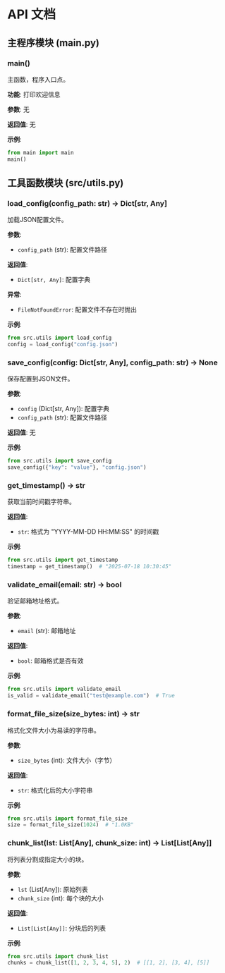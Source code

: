 # API 文档

## 主程序模块 (main.py)

### main()
主函数，程序入口点。

**功能**: 打印欢迎信息

**参数**: 无

**返回值**: 无

**示例**:
```python
from main import main
main()
```

## 工具函数模块 (src/utils.py)

### load_config(config_path: str) -> Dict[str, Any]
加载JSON配置文件。

**参数**:
- `config_path` (str): 配置文件路径

**返回值**: 
- `Dict[str, Any]`: 配置字典

**异常**:
- `FileNotFoundError`: 配置文件不存在时抛出

**示例**:
```python
from src.utils import load_config
config = load_config("config.json")
```

### save_config(config: Dict[str, Any], config_path: str) -> None
保存配置到JSON文件。

**参数**:
- `config` (Dict[str, Any]): 配置字典
- `config_path` (str): 配置文件路径

**返回值**: 无

**示例**:
```python
from src.utils import save_config
save_config({"key": "value"}, "config.json")
```

### get_timestamp() -> str
获取当前时间戳字符串。

**返回值**: 
- `str`: 格式为 "YYYY-MM-DD HH:MM:SS" 的时间戳

**示例**:
```python
from src.utils import get_timestamp
timestamp = get_timestamp()  # "2025-07-18 10:30:45"
```

### validate_email(email: str) -> bool
验证邮箱地址格式。

**参数**:
- `email` (str): 邮箱地址

**返回值**: 
- `bool`: 邮箱格式是否有效

**示例**:
```python
from src.utils import validate_email
is_valid = validate_email("test@example.com")  # True
```

### format_file_size(size_bytes: int) -> str
格式化文件大小为易读的字符串。

**参数**:
- `size_bytes` (int): 文件大小（字节）

**返回值**: 
- `str`: 格式化后的大小字符串

**示例**:
```python
from src.utils import format_file_size
size = format_file_size(1024)  # "1.0KB"
```

### chunk_list(lst: List[Any], chunk_size: int) -> List[List[Any]]
将列表分割成指定大小的块。

**参数**:
- `lst` (List[Any]): 原始列表
- `chunk_size` (int): 每个块的大小

**返回值**: 
- `List[List[Any]]`: 分块后的列表

**示例**:
```python
from src.utils import chunk_list
chunks = chunk_list([1, 2, 3, 4, 5], 2)  # [[1, 2], [3, 4], [5]]
```
